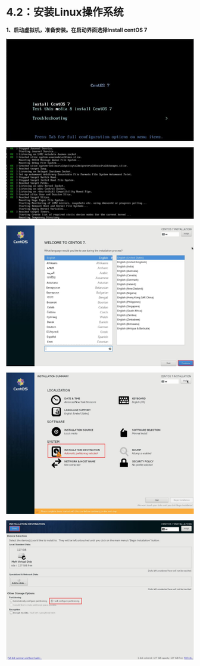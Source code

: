 # 4.2：安装Linux操作系统

**1、启动虚拟机，准备安装。在启动界面选择Install centOS 7**

![](../.gitbook/assets/20180411010.jpg)

![](../.gitbook/assets/20180411011.jpg)

![](../.gitbook/assets/20180411012.jpg)

![](../.gitbook/assets/20180411013.jpg)

![](../.gitbook/assets/20180411014.jpg)











